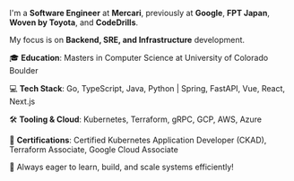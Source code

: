 I'm a **Software Engineer** at **Mercari**, previously at **Google**, **FPT Japan**, **Woven by Toyota**, and **CodeDrills**. 

My focus is on **Backend, SRE, and Infrastructure** development.

🎓 **Education**: Masters in Computer Science at University of Colorado Boulder

💻 **Tech Stack**: Go, TypeScript, Java, Python | Spring, FastAPI, Vue, React, Next.js  

🛠 **Tooling & Cloud**: Kubernetes, Terraform, gRPC, GCP, AWS, Azure  

📜 **Certifications**: Certified Kubernetes Application Developer (CKAD), Terraform Associate, Google Cloud Associate  

🚀 Always eager to learn, build, and scale systems efficiently!
